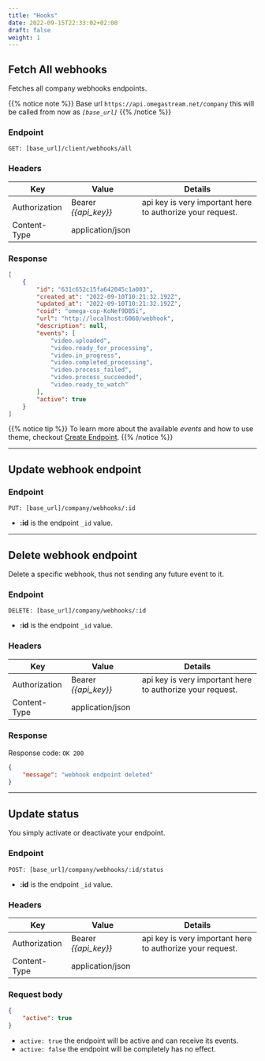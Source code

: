 ```yaml
---
title: "Hooks"
date: 2022-09-15T22:33:02+02:00
draft: false
weight: 1
---
```


## Fetch All webhooks

Fetches all company webhooks endpoints.

{{% notice note %}}
Base url `https://api.omegastream.net/company` this will be called from now as *`[base_url]`*
{{% /notice %}}

### Endpoint
```url
GET: [base_url]/client/webhooks/all
```

### Headers
| Key           | Value              | Details                                                 |
|---------------|--------------------|---------------------------------------------------------|
| Authorization | Bearer *{{api_key}}* | api key is very important here to authorize your request. |
| Content-Type  | application/json   |                                                         |


### Response
```json
[
    {
        "id": "631c652c15fa642045c1a003",
        "created_at": "2022-09-10T10:21:32.192Z",
        "updated_at": "2022-09-10T10:21:32.192Z",
        "coid": "omega-cop-KoNef9DB5i",
        "url": "http://localhost:6060/webhook",
        "description": null,
        "events": [
            "video.uploaded",
            "video.ready_for_processing",
            "video.in_progress",
            "video.completed_processing",
            "video.process_failed",
            "video.process_succeeded",
            "video.ready_to_watch"
        ],
        "active": true
    }
]
```

{{% notice tip %}}
To learn more about the available *events* and how to use theme, checkout [Create Endpoint](/video/webhooks/create_endpoint).
{{% /notice %}}

---

## Update webhook endpoint

### Endpoint
```url
PUT: [base_url]/company/webhooks/:id
```

- **:id** is the endpoint `_id` value.

---

## Delete webhook endpoint

Delete a specific webhook, thus not sending any future event to it.

### Endpoint
```url
DELETE: [base_url]/company/webhooks/:id
```

- **:id** is the endpoint `_id` value.
 
### Headers
| Key           | Value              | Details                                                 |
|---------------|--------------------|---------------------------------------------------------|
| Authorization | Bearer *{{api_key}}* | api key is very important here to authorize your request. |
| Content-Type  | application/json   |                                                         |

### Response
Response code: `OK 200`
```json
{
    "message": "webhook endpoint deleted"
}
```

---

## Update status

You simply activate or deactivate your endpoint.

### Endpoint
```url
POST: [base_url]/company/webhooks/:id/status
```

- **:id** is the endpoint `_id` value.


### Headers
| Key           | Value              | Details                                                 |
|---------------|--------------------|---------------------------------------------------------|
| Authorization | Bearer *{{api_key}}* | api key is very important here to authorize your request. |
| Content-Type  | application/json   |     

### Request body
```json
{
    "active": true
}
```

- `active: true` the endpoint will be active and can receive its events.
- `active: false` the endpoint will be completely has no effect.